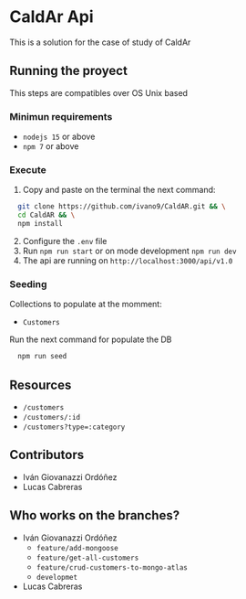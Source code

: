 # CaldAr Api

This is a solution for the case of study of CaldAr

## Running the proyect

This steps are compatibles over OS Unix based

### Minimun requirements

* `nodejs 15` or above
* `npm 7` or above

### Execute

1. Copy and paste on the terminal the next command:

```bash
  git clone https://github.com/ivano9/CaldAR.git && \
  cd CaldAR && \
  npm install
```

2. Configure the `.env` file
3. Run `npm run start` or on mode development `npm run dev`
4. The api are running on `http://localhost:3000/api/v1.0`

### Seeding

Collections to populate at the momment:

* `Customers`

Run the next command for populate the DB

```bash
  npm run seed
```

## Resources

* `/customers`
* `/customers/:id`
* `/customers?type=:category`

## Contributors

* Iván Giovanazzi Ordóñez
* Lucas Cabreras

## Who works on the branches?

* Iván Giovanazzi Ordóñez
  * `feature/add-mongoose`
  * `feature/get-all-customers`
  * `feature/crud-customers-to-mongo-atlas`
  * `developmet`
* Lucas Cabreras

